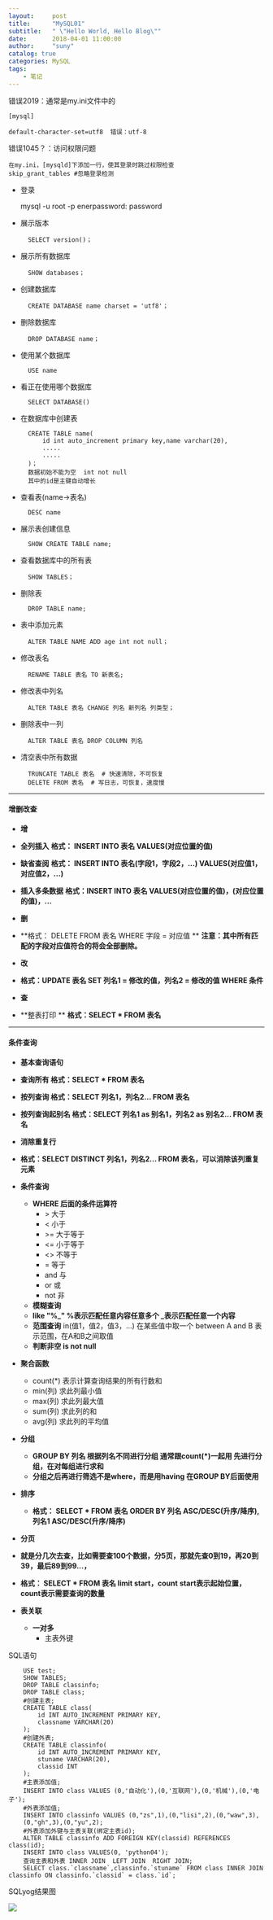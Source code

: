 ```yaml
---
layout:     post
title:      "MySQL01"
subtitle:   " \"Hello World, Hello Blog\""
date:       2018-04-01 11:00:00
author:     "suny"
catalog: true
categories: MySQL
tags:
    - 笔记
---
```




错误2019：通常是my.ini文件中的

	[mysql]
	
	default-character-set=utf8  错误：utf-8 

错误1045？：访问权限问题

	在my.ini，[mysqld]下添加一行，使其登录时跳过权限检查
	skip_grant_tables #忽略登录检测

- 登录

	
	mysql -u root -p    enerpassword: password

- 展示版本
	
		SELECT version()；

- 展示所有数据库

		SHOW databases；

- 创建数据库

		CREATE DATABASE name charset = 'utf8'；

- 删除数据库

		DROP DATABASE name；

- 使用某个数据库

		USE name

- 看正在使用哪个数据库

		SELECT DATABASE()

- 在数据库中创建表

		CREATE TABLE name(
			id int auto_increment primary key,name varchar(20),
			.....
			.....
		)；
		数据初始不能为空  int not null
		其中的id是主键自动增长

- 查看表(name->表名)
 
		DESC name  

- 展示表创建信息

		SHOW CREATE TABLE name;

- 查看数据库中的所有表

		SHOW TABLES；

- 删除表

		DROP TABLE name;

- 表中添加元素

		ALTER TABLE NAME ADD age int not null；

- 修改表名

		RENAME TABLE 表名 TO 新表名;

- 修改表中列名
	
		ALTER TABLE 表名 CHANGE 列名 新列名 列类型；

- 删除表中一列

		ALTER TABLE 表名 DROP COLUMN 列名

- 清空表中所有数据

		TRUNCATE TABLE 表名  # 快速清除，不可恢复
		DELETE FROM 表名  # 写日志，可恢复，速度慢

---

#### 增删改查

- **增**
 - **全列插入**
 	**格式： INSERT INTO 表名 VALUES(对应位置的值)**
 - **缺省查阅**
    **格式： INSERT INTO 表名(字段1，字段2，...) VALUES(对应值1，对应值2，...)**
 - **插入多条数据**
    **格式：INSERT INTO 表名 VALUES(对应位置的值)，(对应位置的值)，...**

- **删**
 - **格式： DELETE FROM 表名 WHERE 字段 = 对应值 **
	 **注意：其中所有匹配的字段对应值符合的将会全部删除。**
 
- **改**
 - **格式：UPDATE 表名 SET 列名1 = 修改的值，列名2 = 修改的值 WHERE 条件**
 
- **查**
 - 	**整表打印 **
    **格式：SELECT * FROM 表名**
	
---

#### 条件查询

- **基本查询语句**
 - **查询所有  格式：SELECT * FROM 表名**
 - **按列查询  格式：SELECT 列名1，列名2... FROM 表名**
 - **按列查询起别名 格式：SELECT 列名1 as 别名1，列名2 as 别名2... FROM 表名**

- **消除重复行**
 - **格式：SELECT DISTINCT 列名1，列名2... FROM 表名，可以消除该列重复元素**


- **条件查询**
  - **WHERE 后面的条件运算符**
    - \>  大于
    - <   小于
    - \>= 大于等于
    - <=  小于等于
    - <>  不等于
    - =   等于
    - and 与
    - or  或
    - not 非
  - **模糊查询** 
   - **like "%\_" %表示匹配任意内容任意多个 _表示匹配任意一个内容**
  - **范围查询** 
	  in(值1，值2，值3，...) 在某些值中取一个
	  between A and B 表示范围，在A和B之间取值
  - **判断非空 is not null**

- **聚合函数**
	- count(*) 表示计算查询结果的所有行数和
	- min(列)  求此列最小值
	- max(列)  求此列最大值
	- sum(列)  求此列的和
	- avg(列)  求此列的平均值
	
- **分组**
  - **GROUP BY 列名  根据列名不同进行分组  通常跟count(*)一起用  先进行分组，在对每组进行求和**
  - **分组之后再进行筛选不是where，而是用having 在GROUP BY后面使用**

- **排序**
	- **格式： SELECT \* FROM 表名 ORDER BY 列名 ASC/DESC(升序/降序),列名1 ASC/DESC(升序/降序)**

- **分页**
 - **就是分几次去查，比如需要查100个数据，分5页，那就先查0到19，再20到39，最后89到99...，** 
 - **格式： SELECT \* FROM 表名 limit start，count**  **start表示起始位置，count表示需要查询的数量**

- **表关联**
 
	- **一对多**
		- 主表外键

SQL语句

		USE test;
		SHOW TABLES;
		DROP TABLE classinfo;
		DROP TABLE class;
		#创建主表;
		CREATE TABLE class(
			id INT AUTO_INCREMENT PRIMARY KEY,
			classname VARCHAR(20)
		);
		#创建外表;
		CREATE TABLE classinfo(
			id INT AUTO_INCREMENT PRIMARY KEY,
			stuname VARCHAR(20),
			classid INT
		);
		#主表添加值;
		INSERT INTO class VALUES (0,'自动化'),(0,'互联网'),(0,'机械'),(0,'电子');
		#外表添加值;
		INSERT INTO classinfo VALUES (0,"zs",1),(0,"lisi",2),(0,"waw",3),
		(0,"gh",3),(0,"yu",2);
		#外表添加外键与主表关联(绑定主表id);
		ALTER TABLE classinfo ADD FOREIGN KEY(classid) REFERENCES class(id);
		INSERT INTO class VALUES(0, 'python04');
		查询主表和外表 INNER JOIN  LEFT JOIN  RIGHT JOIN;
		SELECT class.`classname`,classinfo.`stuname` FROM class INNER JOIN classinfo ON classinfo.`classid` = class.`id`;

SQLyog结果图

<img src="/img/SQLyog.jpg"/>










